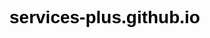 # services-plus.github.io
<!DOCTYPE html>
<html lang="en">

<head>
    <meta charset="UTF-8">
    <meta http-equiv="X-UA-Compatible" content="IE=edge">
    <meta name="viewport" content="width=device-width, initial-scale=1.0">
    <title>Services+</title>
    <style>
        body {
            background-image: url('galaxy-background.jpg');
            background-size: cover;
            color: black;
            font-family: Arial, sans-serif;
        }

        header {
            text-align: center;
            padding: 20px;
            background-color: rgba(0, 255, 255, 0.5);
        }

        footer {
            text-align: center;
            padding: 10px;
            background-color: rgba(0, 255, 255, 0.5);
            position: fixed;
            bottom: 0;
            width: 100%;
        }

        .buttons {
            display: flex;
            justify-content: center;
            margin-top: 20px;
        }

        button {
            padding: 10px 20px;
            margin: 0 10px;
            background-color: grey;
            color: white;
            border: red;
            cursor: pointer;
        }

        .description {
            text-align: center;
            margin-top: 20px;
        }
    </style>
</head>

<body>
    <header>
        <h1>Services+</h1>
    </header>

    <div class="buttons">
        <a href="https://www.example.com"><button>Edit Button 1</button></a>
        <a href="https://www.example.com"><button>Edit Button 2</button></a>
        <a href="https://www.example.com"><button>Edit Button 3</button></a>
        <a href="https://www.example.com"><button>Edit Button 4</button></a>
        <a href="https://www.example.com"><button>Edit Button 5</button></a>
    </div>

    <div class="description">
        <p>Edit this description category text.</p>
    </div>

    <footer>
        <p>Edit this footer text.</p>
    </footer>
</body>

</html>
